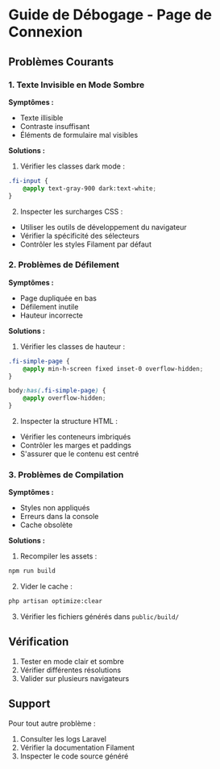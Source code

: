 # Guide de Débogage - Page de Connexion

## Problèmes Courants

### 1. Texte Invisible en Mode Sombre
**Symptômes :**
- Texte illisible
- Contraste insuffisant
- Éléments de formulaire mal visibles

**Solutions :**
1. Vérifier les classes dark mode :
```css
.fi-input {
    @apply text-gray-900 dark:text-white;
}
```

2. Inspecter les surcharges CSS :
- Utiliser les outils de développement du navigateur
- Vérifier la spécificité des sélecteurs
- Contrôler les styles Filament par défaut

### 2. Problèmes de Défilement
**Symptômes :**
- Page dupliquée en bas
- Défilement inutile
- Hauteur incorrecte

**Solutions :**
1. Vérifier les classes de hauteur :
```css
.fi-simple-page {
    @apply min-h-screen fixed inset-0 overflow-hidden;
}

body:has(.fi-simple-page) {
    @apply overflow-hidden;
}
```

2. Inspecter la structure HTML :
- Vérifier les conteneurs imbriqués
- Contrôler les marges et paddings
- S'assurer que le contenu est centré

### 3. Problèmes de Compilation
**Symptômes :**
- Styles non appliqués
- Erreurs dans la console
- Cache obsolète

**Solutions :**
1. Recompiler les assets :
```bash
npm run build
```

2. Vider le cache :
```bash
php artisan optimize:clear
```

3. Vérifier les fichiers générés dans `public/build/`

## Vérification
1. Tester en mode clair et sombre
2. Vérifier différentes résolutions
3. Valider sur plusieurs navigateurs

## Support
Pour tout autre problème :
1. Consulter les logs Laravel
2. Vérifier la documentation Filament
3. Inspecter le code source généré
